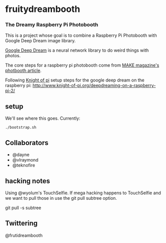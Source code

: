 # fruitydreambooth

### The Dreamy Raspberry Pi Photobooth

This is a project whose goal is to combine a Raspberry Pi Photobooth with Google Deep Dream image library.

[Google Deep Dream](https://github.com/google/deepdream) is a neural network library to do weird things with photos.

The core steps for a raspberry pi photobooth come from [MAKE magazine's photbooth article](http://makezine.com/projects/raspberry-pi-photo-booth/).

Following [Knight of pi](http://www.knight-of-pi.org) setup steps for the google deep dream on the raspberry pi:
http://www.knight-of-pi.org/deepdreaming-on-a-raspberry-pi-2/

## setup

We'll see where this goes.  Currently:

    ./bootstrap.sh


## Collaborators

* @dayne
* @vlraymond
* @teknofire

## hacking notes

Using @wyolum's TouchSelfie. If mega hacking happens to TouchSelfie and we want to pull those in use the git pull subtree option.

   git pull -s subtree
   
 ## Twittering
 @frutidreambooth
